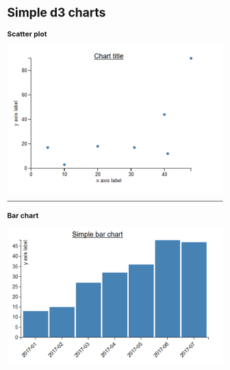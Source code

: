 # Simple d3 charts
### Scatter plot
![image of simple d3 scatter plot](https://github.com/Trende/Simple-d3-charts/blob/master/img/scatterPlot.PNG "Simple d3 scatter plot")

------
### Bar chart

![image of simple d3 bar char](https://github.com/Trende/Simple-d3-charts/blob/master/img/barChart.PNG "Simple d3 bar chart")